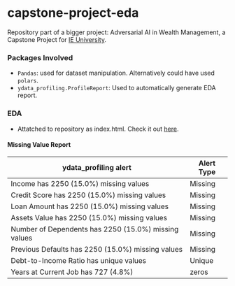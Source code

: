 # capstone-project-eda
Repository part of a bigger project: Adversarial AI in Wealth Management, a Capstone Project for [IE University](https://www.ie.edu/university/studies/projects/adversarial-artificial-intelligence-wealth-management/).

### Packages Involved
- `Pandas`: used for dataset manipulation. Alternatively could have used `polars`.
- `ydata_profiling.ProfileReport`: Used to automatically generate EDA report.


### EDA
- Attatched to repository as index.html. Check it out [here](https://ckranon.github.io/capstone-project/).

#### Missing Value Report

| ydata_profiling alert | Alert Type |
| -------------------------- | ----- |
|Income has 2250 (15.0%) missing values 	| Missing |
|Credit Score has 2250 (15.0%) missing values 	|Missing|
|Loan Amount has 2250 (15.0%) missing values 	|Missing|
|Assets Value has 2250 (15.0%) missing values 	|Missing|
|Number of Dependents has 2250 (15.0%) missing values 	|Missing|
|Previous Defaults has 2250 (15.0%) missing values | 	Missing |
|Debt-to-Income Ratio has unique values 	| Unique |
|Years at Current Job has 727 (4.8%) | zeros | 
